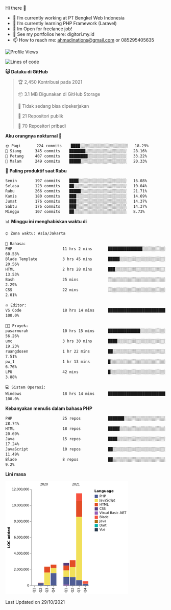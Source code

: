 Hi there 👋

- 🔭 I’m currently working at PT Bengkel Web Indonesia
- 🌱 I’m currently learning PHP Framework (Laravel)
- 📂 Im Open for freelance job!
- 🧷 See my portfolios here: digitori.my.id
- 📫 How to reach me: ahmadinations@gmail.com or 085295405635


<!--START_SECTION:waka-->
![Profile Views](http://img.shields.io/badge/Profil%20dilihat-3-blue)

![Lines of code](https://img.shields.io/badge/Sejak%20Hello%20World%20aku%20telah%20menulis-23.3%20million%20baris%20kode-blue)

**🐱 Dataku di GitHub** 

> 🏆 2,450 Kontribusi pada 2021
 > 
> 📦 3.1 MB Digunakan di GitHub Storage 
 > 
> 🚫 Tidak sedang bisa dipekerjakan
 > 
> 📜 21 Repositori publik 
 > 
> 🔑 70 Repositori pribadi  
 > 
**Aku orangnya nokturnal 🦉** 

```text
🌞 Pagi       224 commits    ████░░░░░░░░░░░░░░░░░░░░░   18.29% 
🌆 Siang      345 commits    ███████░░░░░░░░░░░░░░░░░░   28.16% 
🌃 Petang     407 commits    ████████░░░░░░░░░░░░░░░░░   33.22% 
🌙 Malam      249 commits    █████░░░░░░░░░░░░░░░░░░░░   20.33%

```
📅 **Paling produktif saat Rabu** 

```text
Senin        197 commits    ████░░░░░░░░░░░░░░░░░░░░░   16.08% 
Selasa       123 commits    ██░░░░░░░░░░░░░░░░░░░░░░░   10.04% 
Rabu         266 commits    █████░░░░░░░░░░░░░░░░░░░░   21.71% 
Kamis        180 commits    ███░░░░░░░░░░░░░░░░░░░░░░   14.69% 
Jumat        176 commits    ███░░░░░░░░░░░░░░░░░░░░░░   14.37% 
Sabtu        176 commits    ███░░░░░░░░░░░░░░░░░░░░░░   14.37% 
Minggu       107 commits    ██░░░░░░░░░░░░░░░░░░░░░░░   8.73%

```


📊 **Minggu ini menghabiskan waktu di** 

```text
⌚︎ Zona waktu: Asia/Jakarta

💬 Bahasa: 
PHP                      11 hrs 2 mins       ███████████████░░░░░░░░░░   60.53% 
Blade Template           3 hrs 45 mins       █████░░░░░░░░░░░░░░░░░░░░   20.56% 
HTML                     2 hrs 28 mins       ███░░░░░░░░░░░░░░░░░░░░░░   13.53% 
Bash                     25 mins             ░░░░░░░░░░░░░░░░░░░░░░░░░   2.29% 
CSS                      22 mins             ░░░░░░░░░░░░░░░░░░░░░░░░░   2.01%

🔥 Editor: 
VS Code                  18 hrs 14 mins      █████████████████████████   100.0%

🐱‍💻 Proyek: 
pasarmurah               10 hrs 15 mins      ██████████████░░░░░░░░░░░   56.26% 
umc                      3 hrs 30 mins       ████░░░░░░░░░░░░░░░░░░░░░   19.23% 
ruangdosen               1 hr 22 mins        ██░░░░░░░░░░░░░░░░░░░░░░░   7.51% 
pw_1                     1 hr 13 mins        █░░░░░░░░░░░░░░░░░░░░░░░░   6.76% 
LPU                      42 mins             █░░░░░░░░░░░░░░░░░░░░░░░░   3.88%

💻 Sistem Operasi: 
Windows                  18 hrs 14 mins      █████████████████████████   100.0%

```

**Kebanyakan menulis dalam bahasa PHP** 

```text
PHP                      25 repos            ███████░░░░░░░░░░░░░░░░░░   28.74% 
HTML                     18 repos            █████░░░░░░░░░░░░░░░░░░░░   20.69% 
Java                     15 repos            ████░░░░░░░░░░░░░░░░░░░░░   17.24% 
JavaScript               10 repos            ██░░░░░░░░░░░░░░░░░░░░░░░   11.49% 
Blade                    8 repos             ██░░░░░░░░░░░░░░░░░░░░░░░   9.2%

```


**Lini masa**

![Chart not found](https://raw.githubusercontent.com/MuhamadAhmadin/MuhamadAhmadin/master/charts/bar_graph.png) 


 Last Updated on 29/10/2021
<!--END_SECTION:waka-->

